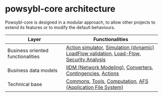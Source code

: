 # powsybl-core architecture

Powsybl-core is designed in a modular approach, to allow other projects to extend its features or to modify the default behaviours.

| Layer | Functionalities |
| ----- | --------------- |
| Business oriented functionalities | [Action simulator](), [Simulation (dynamic)]() <br/> [LoadFlow validation](), [Load-Flow](), [Security Analysis]() |
| Business data models | [IIDM (Network Modeling)](), [Converters](), [Contingencies](), [Actions]() |
| Technical base | [Commons](),  [Tools](../tools/README.md), [Computation](), [AFS (Application File System)](../../afs/README.md) |

